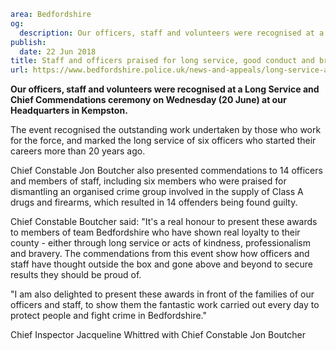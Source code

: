```yaml
area: Bedfordshire
og:
  description: Our officers, staff and volunteers were recognised at a Long Service and Chief Commendations ceremony on Wednesday (20 June.
publish:
  date: 22 Jun 2018
title: Staff and officers praised for long service, good conduct and bravery
url: https://www.bedfordshire.police.uk/news-and-appeals/long-service-awards-July2018
```

**Our officers, staff and volunteers were recognised at a Long Service and Chief Commendations ceremony on Wednesday (20 June) at our Headquarters in Kempston.**

The event recognised the outstanding work undertaken by those who work for the force, and marked the long service of six officers who started their careers more than 20 years ago.

Chief Constable Jon Boutcher also presented commendations to 14 officers and members of staff, including six members who were praised for dismantling an organised crime group involved in the supply of Class A drugs and firearms, which resulted in 14 offenders being found guilty.

Chief Constable Boutcher said: "It's a real honour to present these awards to members of team Bedfordshire who have shown real loyalty to their county - either through long service or acts of kindness, professionalism and bravery. The commendations from this event show how officers and staff have thought outside the box and gone above and beyond to secure results they should be proud of.

"I am also delighted to present these awards in front of the families of our officers and staff, to show them the fantastic work carried out every day to protect people and fight crime in Bedfordshire."

Chief Inspector Jacqueline Whittred with Chief Constable Jon Boutcher
